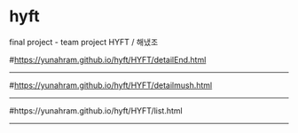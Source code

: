 # hyft
final project - team project HYFT / 해냈조

#https://yunahram.github.io/hyft/HYFT/detailEnd.html
<hr>

#https://yunahram.github.io/hyft/HYFT/detailmush.html

<hr>
#https://yunahram.github.io/hyft/HYFT/list.html

<hr>
